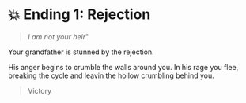 
# 💥 Ending 1: Rejection

>*I am not your heir*"

Your grandfather is stunned by the  rejection.

His anger begins to crumble the walls around you.
In his rage you flee, breaking the cycle and leavin the hollow crumbling behind you.

>Victory